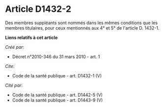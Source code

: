 # Article D1432-2

Des membres suppléants sont nommés dans les mêmes conditions que les membres titulaires, pour ceux mentionnés aux 4° et 5° de
l'article D. 1432-1.

**Liens relatifs à cet article**

_Créé par_:

  - Décret n°2010-346 du 31 mars 2010 - art. 1

_Cite_:

  - Code de la santé publique - art. D1432-1 (V)

_Cité par_:

  - Code de la santé publique - art. D1442-5 (V)
  - Code de la santé publique - art. D1443-9 (V)
